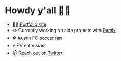 # Howdy y'all 👋🤠

- ✍🏻 [Portfolio site](https://sethdavis.tech/)
- ✏️ Currently working on side projects with [Remix](https://remix.run/)
- ⚽️ Austin FC soccer fan
- ⚡ EV enthusiast
- 📫 Reach out on [Twitter](https://twitter.com/sethdavis512)
